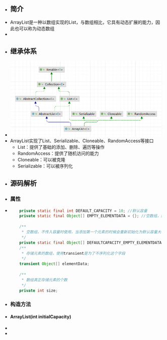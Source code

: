 - ## 简介
- ArrayList是一种以数组实现的List，与数组相比，它具有动态扩展的能力，因此也可以称为动态数组
-
- ## 继承体系
- ![image.png](../assets/image_1643073454713_0.png)
- ArrayList实现了List、Serializable、Cloneable、RandomAccess等接口
	- List：提供了基础的添加、删除、遍历等操作
	- RandomAccess：提供了随机访问的能力
	- Cloneable：可以被克隆
	- Serializable：可以被序列化
- ## 源码解析
- ### 属性
- ```java
      private static final int DEFAULT_CAPACITY = 10; //默认容量
      private static final Object[] EMPTY_ELEMENTDATA = {}; //空数组，如果传入的容量为0时使用
  
      /**
       * 空数组，不传入容量时使用，当添加第一个元素的时候会重新初始化为默认容量大小
       */
      private static final Object[] DEFAULTCAPACITY_EMPTY_ELEMENTDATA = {};
      /**
       * 存储元素的数组，使用transient是为了不序列化这个字段
       */
      transient Object[] elementData;
  
      /**
       * 数组真正存储元素的个数
       */
      private int size;
  ```
- ### 构造方法
- #### ArrayList(int initialCapacity)
-
-